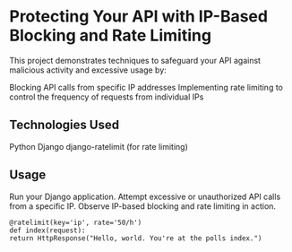 # Protecting Your API with IP-Based Blocking and Rate Limiting

This project demonstrates techniques to safeguard your API against malicious activity and excessive usage by:

Blocking API calls from specific IP addresses
Implementing rate limiting to control the frequency of requests from individual IPs

## Technologies Used

Python
Django
django-ratelimit (for rate limiting)

## Usage

Run your Django application.
Attempt excessive or unauthorized API calls from a specific IP.
Observe IP-based blocking and rate limiting in action.

```
@ratelimit(key='ip', rate='50/h')
def index(request):
return HttpResponse("Hello, world. You're at the polls index.")
```
